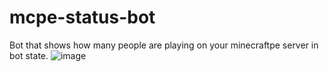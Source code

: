 # mcpe-status-bot
Bot that shows how many people are playing on your minecraftpe server in bot state. 
![image](https://github.com/ayd1ndemirci/mcpe-bot/assets/128159204/8372665a-81d5-421d-b459-f797a8c02e5f)
